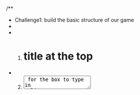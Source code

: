 /**
 * Challenge1: build the basic structure of our game
 * 
 * 1. <h1> title at the top
 * 2. <textarea> for the box to type in 
 *      (tip: React normalizes <textarea /> to be more like <input />, 
 *      so it can be used as a self-closing element and uses the `value` property
 *      to set its contents)
 * 3. <h4> ti display the amount of time remaining
 * 4. <button> to start the game
 * 5. Another <h1> to display the word count
 */

/**
 * Challenge2: Using hooks, track the state of the text in the textarea on every keystroke
 * To verify it's working, you could just console.log the state on every change
 */
/**
 * Challenge3:
 * 
 * Create a function to calculate the number of separate words in the `text` state
 * For now, just console.log the word count when the button gets clicked to test it out.
 */

/**
 * Challenge4:
 * 
 * 1. Create state to hold the current value of the countdown timer.
 *    Display this time in the "Time Remaining" header
  * 
 * 2. Set up an effect that runs every time the `timeRemaining` changes
 *    The effect should wait 1 second, then decrement the `timeRemaining` by 1
 * 
 *    Hint: use `setTimeout` instead of `setInterval`. This will help you avoid
 *    a lot of extra work.
 * 
 *    Warning: there will be a bug in this, but we'll tackle that next
 */
 */